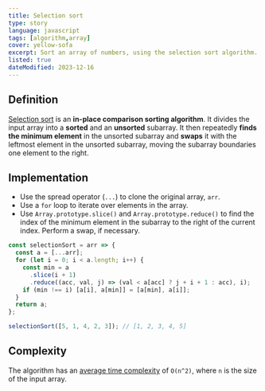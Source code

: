 ```yaml
---
title: Selection sort
type: story
language: javascript
tags: [algorithm,array]
cover: yellow-sofa
excerpt: Sort an array of numbers, using the selection sort algorithm.
listed: true
dateModified: 2023-12-16
---
```


## Definition

[Selection sort](https://en.wikipedia.org/wiki/Selection_sort) is an **in-place comparison sorting algorithm**. It divides the input array into a **sorted** and an **unsorted** subarray. It then repeatedly **finds the minimum element** in the unsorted subarray and **swaps** it with the leftmost element in the unsorted subarray, moving the subarray boundaries one element to the right.

## Implementation

- Use the spread operator (`...`) to clone the original array, `arr`.
- Use a `for` loop to iterate over elements in the array.
- Use `Array.prototype.slice()` and `Array.prototype.reduce()` to find the index of the minimum element in the subarray to the right of the current index. Perform a swap, if necessary.

```js
const selectionSort = arr => {
  const a = [...arr];
  for (let i = 0; i < a.length; i++) {
    const min = a
      .slice(i + 1)
      .reduce((acc, val, j) => (val < a[acc] ? j + i + 1 : acc), i);
    if (min !== i) [a[i], a[min]] = [a[min], a[i]];
  }
  return a;
};

selectionSort([5, 1, 4, 2, 3]); // [1, 2, 3, 4, 5]
```

## Complexity

The algorithm has an [average time complexity](/js/s/big-o-cheatsheet#array-sorting-algorithms) of `O(n^2)`, where `n` is the size of the input array.
